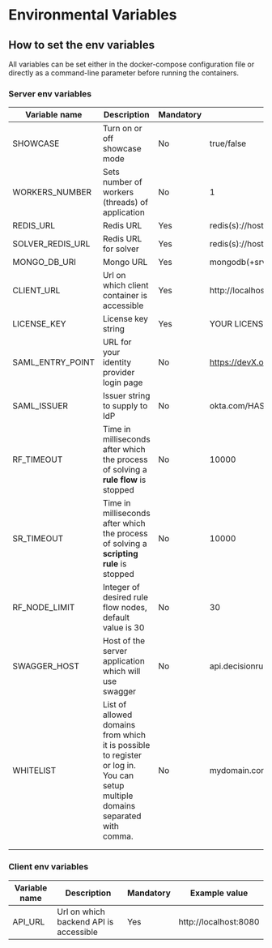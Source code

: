 # Environmental Variables

## How to set the env variables

All variables can be set either in the docker-compose configuration file or directly as a command-line parameter before running the containers.

### Server env variables

| Variable name      | Description                                                                                                                   | Mandatory | Example value                                |
| ------------------ | ----------------------------------------------------------------------------------------------------------------------------- | --------- | -------------------------------------------- |
| SHOWCASE           | Turn on or off showcase mode                                                                                                  | No        | true/false                                   |
| WORKERS\_NUMBER    | Sets number of workers (threads) of application                                                                               | No        | 1                                            |
| REDIS\_URL         | Redis URL                                                                                                                     | Yes       | redis(s)://host.docker.internal:6379         |
| SOLVER\_REDIS\_URL | Redis URL for solver                                                                                                          | Yes       | redis(s)://host.docker.internal:6379         |
| MONGO\_DB\_URI     | Mongo URL                                                                                                                     | Yes       | mongodb(+srv)://host.docker.internal:27017   |
| CLIENT\_URL        | Url on which client container is accessible                                                                                   | Yes       | http://localhost:80/**#/ (#/ is mandatory)** |
| LICENSE\_KEY       | License key string                                                                                                            | Yes       | YOUR LICENSE KEY                             |
| SAML\_ENTRY\_POINT | URL for your identity provider login page                                                                                     | No        | https://devX.okta.com/app/name/HASH/sso/saml |
| SAML\_ISSUER       | Issuer string to supply to IdP                                                                                                | No        | okta.com/HASH\_STRING                        |
| RF\_TIMEOUT        | Time in milliseconds after which the process of solving a **rule flow** is stopped                                            | No        | 10000                                        |
| SR\_TIMEOUT        | Time in milliseconds after which the process of solving a **scripting rule** is stopped                                       | No        | 10000                                        |
| RF\_NODE\_LIMIT    | Integer of desired rule flow nodes, default value is 30                                                                       | No        | 30                                           |
| SWAGGER\_HOST      | Host of the server application which will use swagger                                                                         | No        | api.decisionrules.io                         |
| WHITELIST          | List of allowed domains from which it is possible to register or log in. You can setup multiple domains separated with comma. | No        | mydomain.com, yourdomain.io                  |
|                    |                                                                                                                               |           |                                              |
|                    |                                                                                                                               |           |                                              |

### Client env variables

| Variable name | Description                            | Mandatory | Example value         |
| ------------- | -------------------------------------- | --------- | --------------------- |
| API\_URL      | Url on which backend API is accessible | Yes       | http://localhost:8080 |
